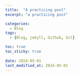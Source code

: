 ```yaml
---
title:  "A practicing post"
excerpt: "a practicing post"

categories:
  - Blog
tags:
  - [Blog, jekyll, Github, Git]

toc: true
toc_sticky: true
 
date: 2024-05-01
last_modified_at: 2024-05-01
---
```


